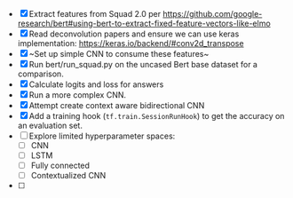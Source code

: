 - [X] Extract features from Squad 2.0 per https://github.com/google-research/bert#using-bert-to-extract-fixed-feature-vectors-like-elmo
- [X] Read deconvolution papers and ensure we can use keras implementation: https://keras.io/backend/#conv2d_transpose
- [X] ~Set up simple CNN to consume these features~
- [X] Run bert/run_squad.py on the uncased Bert base dataset for a comparison.
- [X] Calculate logits and loss for answers
- [X] Run a more complex CNN.
- [X] Attempt create context aware bidirectional CNN
- [X] Add a training hook (`tf.train.SessionRunHook`) to get the accuracy on an evaluation set.
- [ ] Explore limited hyperparameter spaces:
    - [ ] CNN
    - [ ] LSTM
    - [ ] Fully connected
    - [ ] Contextualized CNN
- [ ]
